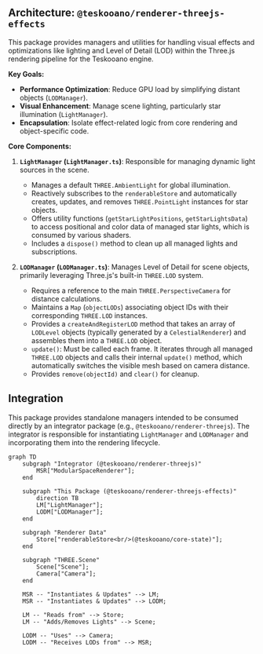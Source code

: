 ## Architecture: `@teskooano/renderer-threejs-effects`

This package provides managers and utilities for handling visual effects and optimizations like lighting and Level of Detail (LOD) within the Three.js rendering pipeline for the Teskooano engine.

**Key Goals:**

- **Performance Optimization**: Reduce GPU load by simplifying distant objects (`LODManager`).
- **Visual Enhancement**: Manage scene lighting, particularly star illumination (`LightManager`).
- **Encapsulation**: Isolate effect-related logic from core rendering and object-specific code.

**Core Components:**

1.  **`LightManager` (`LightManager.ts`)**: Responsible for managing dynamic light sources in the scene.

    - Manages a default `THREE.AmbientLight` for global illumination.
    - Reactively subscribes to the `renderableStore` and automatically creates, updates, and removes `THREE.PointLight` instances for star objects.
    - Offers utility functions (`getStarLightPositions`, `getStarLightsData`) to access positional and color data of managed star lights, which is consumed by various shaders.
    - Includes a `dispose()` method to clean up all managed lights and subscriptions.

2.  **`LODManager` (`LODManager.ts`)**: Manages Level of Detail for scene objects, primarily leveraging Three.js's built-in `THREE.LOD` system.
    - Requires a reference to the main `THREE.PerspectiveCamera` for distance calculations.
    - Maintains a `Map` (`objectLODs`) associating object IDs with their corresponding `THREE.LOD` instances.
    - Provides a `createAndRegisterLOD` method that takes an array of `LODLevel` objects (typically generated by a `CelestialRenderer`) and assembles them into a `THREE.LOD` object.
    - `update()`: Must be called each frame. It iterates through all managed `THREE.LOD` objects and calls their internal `update()` method, which automatically switches the visible mesh based on camera distance.
    - Provides `remove(objectId)` and `clear()` for cleanup.

## Integration

This package provides standalone managers intended to be consumed directly by an integrator package (e.g., `@teskooano/renderer-threejs`). The integrator is responsible for instantiating `LightManager` and `LODManager` and incorporating them into the rendering lifecycle.

```mermaid
graph TD
    subgraph "Integrator (@teskooano/renderer-threejs)"
        MSR["ModularSpaceRenderer"];
    end

    subgraph "This Package (@teskooano/renderer-threejs-effects)"
        direction TB
        LM["LightManager"];
        LODM["LODManager"];
    end

    subgraph "Renderer Data"
        Store["renderableStore<br/>(@teskooano/core-state)"];
    end

    subgraph "THREE.Scene"
        Scene["Scene"];
        Camera["Camera"];
    end

    MSR -- "Instantiates & Updates" --> LM;
    MSR -- "Instantiates & Updates" --> LODM;

    LM -- "Reads from" --> Store;
    LM -- "Adds/Removes Lights" --> Scene;

    LODM -- "Uses" --> Camera;
    LODM -- "Receives LODs from" --> MSR;
```

